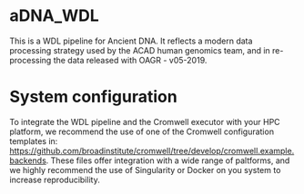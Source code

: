 # aDNA_WDL
This is a WDL pipeline for Ancient DNA. It reflects a modern data processing strategy used by the ACAD human genomics team, and in re-processing the data released with OAGR - v05-2019.


# System configuration
To integrate the WDL pipeline and the Cromwell executor with your HPC platform, we recommend the use of one of the Cromwell configuration templates in: https://github.com/broadinstitute/cromwell/tree/develop/cromwell.example.backends.
These files offer integration with a wide range of paltforms, and we highly recommend the use of Singularity or Docker on you system to increase reproducibility.

